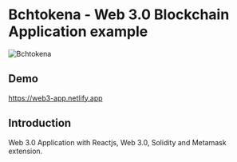 # Bchtokena - Web 3.0 Blockchain Application example
![Bchtokena](https://i.ibb.co/h87RCHb/Bcktokena.jpg)

## Demo
https://web3-app.netlify.app
## Introduction
Web 3.0 Application with Reactjs, Web 3.0, Solidity and Metamask extension.
